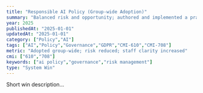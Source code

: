 ```yaml
---
title: "Responsible AI Policy (Group-wide Adoption)"
summary: "Balanced risk and opportunity; authored and implemented a practical AI policy aligned with UK GDPR and safeguarding."
year: 2025
publishedAt: "2025-01-01"
updatedAt: "2025-01-01"
category: ["Policy","AI"]
tags: ["AI","Policy","Governance","GDPR","CMI-610","CMI-708"]
metric: "Adopted group-wide; risk reduced; staff clarity increased"
cmi: ["610","708"]
keywords: ["ai policy","governance","risk management"]
type: "System Win"
---
```

Short win description…
